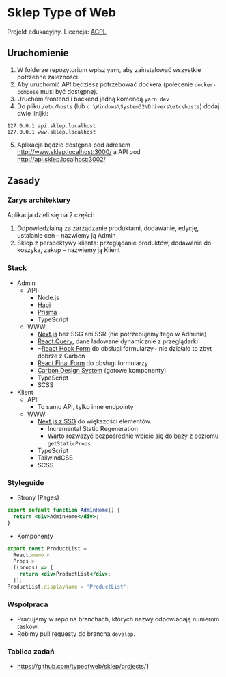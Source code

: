 # Sklep Type of Web

Projekt edukacyjny. Licencja: [AGPL](./LICENSE)

## Uruchomienie

1. W folderze repozytorium wpisz `yarn`, aby zainstalować wszystkie potrzebne zależności.
2. Aby uruchomić API będziesz potrzebować dockera (polecenie `docker-compose` musi być dostępne).
3. Uruchom frontend i backend jedną komendą `yarn dev`
4. Do pliku `/etc/hosts` (lub `c:\Windows\System32\Drivers\etc\hosts`) dodaj dwie linijki:

```
127.0.0.1 api.sklep.localhost
127.0.0.1 www.sklep.localhost
```

5. Aplikacja będzie dostępna pod adresem http://www.sklep.localhost:3000/ a API pod http://api.sklep.localhost:3002/

## Zasady

### Zarys architektury

Aplikacja dzieli się na 2 części:

1. Odpowiedzialną za zarządzanie produktami, dodawanie, edycję, ustalanie cen – nazwiemy ją Admin
2. Sklep z perspektywy klienta: przeglądanie produktów, dodawanie do koszyka, zakup – nazwiemy ją Klient

### Stack

- Admin
  - API:
    - Node.js
    - [Hapi](https://hapi.dev)
    - [Prisma](https://www.prisma.io/docs/getting-started/quickstart)
    - TypeScript
  - WWW:
    - [Next.js](https://nextjs.org) bez SSG ani SSR (nie potrzebujemy tego w Adminie)
    - [React Query](https://react-query.tanstack.com/docs/overview), dane ładowane dynamicznie z przeglądarki
    - ~[React Hook Form](https://react-hook-form.com) do obsługi formularzy~ nie działało to zbyt dobrze z Carbon
    - [React Final Form](https://final-form.org/react) do obsługi formularzy
    - [Carbon Design System](https://www.carbondesignsystem.com/components/overview) (gotowe komponenty)
    - TypeScript
    - SCSS
- Klient
  - API:
    - To samo API, tylko inne endpointy
  - WWW:
    - [Next.js z SSG](https://nextjs.org/docs/basic-features/data-fetching) do większości elementów.
      - Incremental Static Regeneration
      - Warto rozważyć bezpośrednie wbicie się do bazy z poziomu `getStaticProps`
    - TypeScript
    - TailwindCSS
    - SCSS

### Styleguide

- Strony (Pages)

```jsx
export default function AdminHome() {
  return <div>AdminHome</div>;
}
```

- Komponenty

```jsx
export const ProductList =
  React.memo <
  Props >
  ((props) => {
    return <div>ProductList</div>;
  });
ProductList.displayName = 'ProductList';
```

### Współpraca

- Pracujemy w repo na branchach, których nazwy odpowiadają numerom tasków.
- Robimy pull requesty do brancha `develop`.

### Tablica zadań

- <https://github.com/typeofweb/sklep/projects/1>
